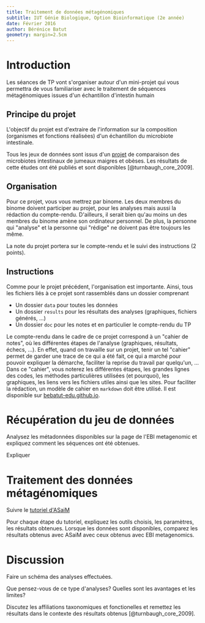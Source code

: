 ```yaml
---
title: Traitement de données métagénomiques
subtitle: IUT Génie Biologique, Option Bioinformatique (2e année)
date: Février 2016
author: Bérénice Batut
geometry: margin=2.5cm
---
```


# Introduction

Les séances de TP vont s'organiser autour d'un mini-projet qui vous permettra de 
vous familiariser avec le traitement de séquences métagénomiques issues d'un 
échantillon d'intestin humain

## Principe du projet

L'objectif du projet est d'extraire de l'information sur la composition (organismes
et fonctions réalisées) d'un échantillon du microbiote intestinale.

Tous les jeux de données sont issus d'un [projet](https://www.ebi.ac.uk/metagenomics/projects/SRP000319) 
de comparaison des microbiotes intestinaux de jumeaux maigres et obèses. Les 
résultats de cette études ont été publiés et sont disponibles [@turnbaugh_core_2009].

## Organisation

Pour ce projet, vous vous mettrez par binome. Les deux membres du binome doivent
participer au projet, pour les analyses mais aussi la rédaction du compte-rendu. 
D'ailleurs, il serait bien qu'au moins un des membres du binome amène son 
ordinateur personnel. De plus, la personne qui "analyse" et la personne qui "rédige"
ne doivent pas être toujours les même.

La note du projet portera sur le compte-rendu et le suivi des instructions (2 
points).

## Instructions

Comme pour le projet précédent, l'organisation est importante. Ainsi, tous les 
fichiers liés à ce projet sont rassemblés dans un dossier comprenant

- Un dossier `data` pour toutes les données
- Un dossier `results` pour les résultats des analyses (graphiques, fichiers
générés, ...)
- Un dossier `doc` pour les notes et en particulier le compte-rendu du TP

Le compte-rendu dans le cadre de ce projet correspond à un "cahier de notes", où
les différentes étapes de l'analyse (graphiques, résultats, échecs, ...). En 
effet, quand on travaille sur un projet, tenir un tel "cahier" permet de garder une
trace de ce qui a été fait, ce qui a marché pour pouvoir expliquer la démarche, 
faciliter la reprise du travail par quelqu'un, ... Dans ce "cahier", vous noterez
les différentes étapes, les grandes lignes des codes, les méthodes particulières
utilisées (et pourquoi), les graphiques, les liens vers les fichiers utiles ainsi
que les sites. Pour faciliter la rédaction, un modèle de cahier en `markdown` doit
être utilisé. Il est disponible sur [bebatut-edu.github.io](http://bebatut-edu.github.io/).

# Récupération du jeu de données



Analysez les métadonnées disponibles sur la page de l'EBI metagenomic et expliquez
comment les séquences ont été obtenues. 

Expliquer 

# Traitement des données métagénomiques

Suivre le [tutoriel d'ASaiM](http://asaim.readthedocs.org/en/latest/framework/tutorial/index.html)

Pour chaque étape du tutoriel, expliquez les outils choisis, les paramètres, les
résultats obtenues. Lorsque les données sont disponibles, comparez les résultats
obtenus avec ASaiM avec ceux obtenus avec EBI metagenomics.

# Discussion

Faire un schéma des analyses effectuées.

Que pensez-vous de ce type d'analyses? Quelles sont les avantages et les limites?

Discutez les affiliations taxonomiques et fonctionelles et remettez les résultats
dans le contexte des résultats obtenus [@turnbaugh_core_2009].

